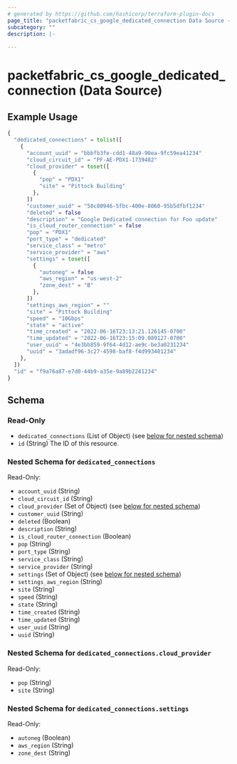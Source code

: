 ```yaml
---
# generated by https://github.com/hashicorp/terraform-plugin-docs
page_title: "packetfabric_cs_google_dedicated_connection Data Source - terraform-provider-packetfabric"
subcategory: ""
description: |-
  
---
```


# packetfabric_cs_google_dedicated_connection (Data Source)


## Example Usage

```terraform
{
  "dedicated_connections" = tolist([
    {
      "account_uuid" = "bbbfb3fe-cdd1-48a9-90ea-9fc59ea41234"
      "cloud_circuit_id" = "PF-AE-PDX1-1739482"
      "cloud_provider" = toset([
        {
          "pop" = "PDX1"
          "site" = "Pittock Building"
        },
      ])
      "customer_uuid" = "58c80946-5fbc-400e-8060-95b5dfbf1234"
      "deleted" = false
      "description" = "Google Dedicated connection for Foo update"
      "is_cloud_router_connection" = false
      "pop" = "PDX1"
      "port_type" = "dedicated"
      "service_class" = "metro"
      "service_provider" = "aws"
      "settings" = toset([
        {
          "autoneg" = false
          "aws_region" = "us-west-2"
          "zone_dest" = "B"
        },
      ])
      "settings_aws_region" = ""
      "site" = "Pittock Building"
      "speed" = "10Gbps"
      "state" = "active"
      "time_created" = "2022-06-16T23:13:21.126145-0700"
      "time_updated" = "2022-06-16T23:15:09.089127-0700"
      "user_uuid" = "4e3bb859-9f64-4d12-ae9c-be3a0231234"
      "uuid" = "3adadf96-3c27-4598-baf8-f4d993401234"
    },
  ])
  "id" = "f9a76a87-e7d0-44b9-a35e-9a89b2241234"
}
```


<!-- schema generated by tfplugindocs -->
## Schema

### Read-Only

- `dedicated_connections` (List of Object) (see [below for nested schema](#nestedatt--dedicated_connections))
- `id` (String) The ID of this resource.

<a id="nestedatt--dedicated_connections"></a>
### Nested Schema for `dedicated_connections`

Read-Only:

- `account_uuid` (String)
- `cloud_circuit_id` (String)
- `cloud_provider` (Set of Object) (see [below for nested schema](#nestedobjatt--dedicated_connections--cloud_provider))
- `customer_uuid` (String)
- `deleted` (Boolean)
- `description` (String)
- `is_cloud_router_connection` (Boolean)
- `pop` (String)
- `port_type` (String)
- `service_class` (String)
- `service_provider` (String)
- `settings` (Set of Object) (see [below for nested schema](#nestedobjatt--dedicated_connections--settings))
- `settings_aws_region` (String)
- `site` (String)
- `speed` (String)
- `state` (String)
- `time_created` (String)
- `time_updated` (String)
- `user_uuid` (String)
- `uuid` (String)

<a id="nestedobjatt--dedicated_connections--cloud_provider"></a>
### Nested Schema for `dedicated_connections.cloud_provider`

Read-Only:

- `pop` (String)
- `site` (String)


<a id="nestedobjatt--dedicated_connections--settings"></a>
### Nested Schema for `dedicated_connections.settings`

Read-Only:

- `autoneg` (Boolean)
- `aws_region` (String)
- `zone_dest` (String)


